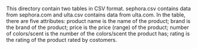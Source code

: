 This directory contain two tables in CSV format. sephora.csv contains data from sephora.com and ulta.csv contains data from ulta.com.
In the table, there are five attributes: 
product name is the name of the product;
brand is the brand of the product;
price is the price (range) of the product;
number of colors/scent is the number of the colors/scent the product has;
rating is the rating of the product rated by costomers.
